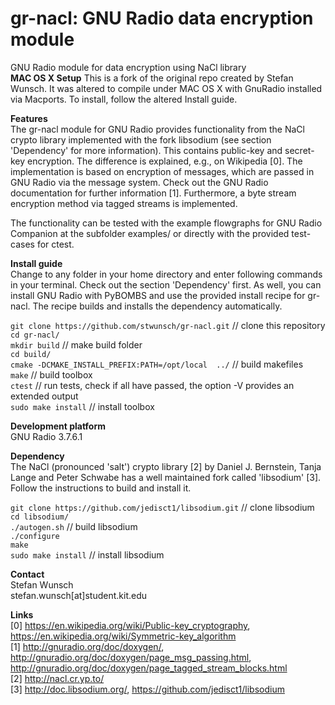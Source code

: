 gr-nacl: GNU Radio data encryption module
========
GNU Radio module for data encryption using NaCl library  
**MAC OS X Setup**
This is a fork of the original repo created by Stefan Wunsch. It was altered to compile under MAC OS X with GnuRadio installed via Macports. To install, follow the altered Install guide.

**Features**  
The gr-nacl module for GNU Radio provides functionality from the NaCl crypto library implemented with the fork libsodium (see section 'Dependency' for more information). This contains public-key and secret-key encryption. The difference is explained, e.g., on Wikipedia [0]. The implementation is based on encryption of messages, which are passed in GNU Radio via the message system. Check out the GNU Radio documentation for further information [1]. Furthermore, a byte stream encryption method via tagged streams is implemented.

The functionality can be tested with the example flowgraphs for GNU Radio Companion at the subfolder examples/ or directly with the provided test-cases for ctest.

**Install guide**  
Change to any folder in your home directory and enter following commands in your terminal. Check out the section 'Dependency' first. As well, you can install GNU Radio with PyBOMBS and use the provided install recipe for gr-nacl. The recipe builds and installs the dependency automatically.

`git clone https://github.com/stwunsch/gr-nacl.git` // clone this repository  
`cd gr-nacl/`  
`mkdir build` // make build folder  
`cd build/`  
`cmake -DCMAKE_INSTALL_PREFIX:PATH=/opt/local  ../` // build makefiles  
`make` // build toolbox  
`ctest` // run tests, check if all have passed, the option -V provides an extended output  
`sudo make install` // install toolbox

**Development platform**  
GNU Radio 3.7.6.1  

**Dependency**  
The NaCl (pronounced 'salt') crypto library [2] by Daniel J. Bernstein, Tanja Lange and Peter Schwabe has a well maintained fork called 'libsodium' [3]. Follow the instructions to build and install it.

`git clone https://github.com/jedisct1/libsodium.git` // clone libsodium  
`cd libsodium/`  
`./autogen.sh` // build libsodium  
`./configure`  
`make`  
`sudo make install` // install libsodium

**Contact**  
Stefan Wunsch  
stefan.wunsch[at]student.kit.edu

**Links**  
[0] https://en.wikipedia.org/wiki/Public-key_cryptography, https://en.wikipedia.org/wiki/Symmetric-key_algorithm  
[1] http://gnuradio.org/doc/doxygen/, http://gnuradio.org/doc/doxygen/page_msg_passing.html, http://gnuradio.org/doc/doxygen/page_tagged_stream_blocks.html  
[2] http://nacl.cr.yp.to/  
[3] http://doc.libsodium.org/, https://github.com/jedisct1/libsodium
